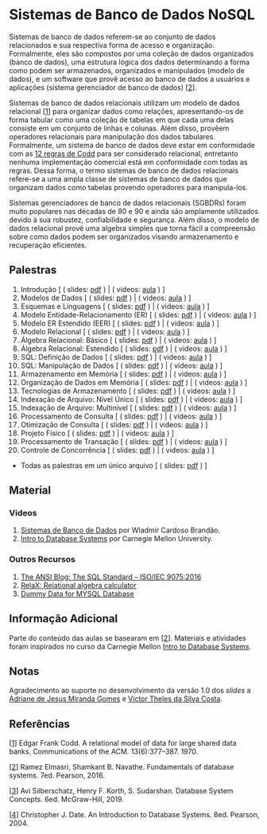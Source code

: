# Sistemas de Banco de Dados NoSQL

Sistemas de banco de dados referem-se ao conjunto de dados relacionados e sua respectiva forma de acesso e organiza&ccedil;&atilde;o. Formalmente, eles s&atilde;o compostos por uma cole&ccedil;&atilde;o de dados organizados (banco de dados), uma estrutura l&oacute;gica dos dados determinando a forma como podem ser armazenados, organizados e manipulados (modelo de dados), e um software que prov&ecirc; acesso ao banco de dados a usu&aacute;rios e aplica&ccedil;&otilde;es (sistema gerenciador de banco de dados) \[[2](#Elmasri-2016-BOOK)\].

Sistemas de banco de dados relacionais utilizam um modelo de dados relacional \[[1](#Codd-1970-CACM)\] para organizar dados como rela&ccedil;&otilde;es, apresentando-os de forma tabular como uma cole&ccedil;&atilde;o de tabelas em que cada uma delas consiste em um conjunto de linhas e colunas. Al&eacute;m disso, prov&ecirc;em operadores relacionais para manipula&ccedil;&atilde;o dos dados tabulares. Formalmente, um sistema de banco de dados deve estar em conformidade com as [12 regras de Codd](https://computing.derby.ac.uk/c/codds-twelve-rules/) para ser considerado relacional, entretanto nenhuma implementa&ccedil;&atilde;o comercial est&aacute; em conformidade com todas as regras. Dessa forma, o termo sistemas de banco de dados relacionais refere-se a uma ampla classe de sistemas de banco de dados que organizam dados como tabelas provendo operadores para manipula-los.

Sistemas gerenciadores de banco de dados relacionais (SGBDRs) foram muito populares nas d&eacute;cadas de 80 e 90 e ainda s&atilde;o amplamente utilizados devido &agrave; sua robustez, confiabilidade e seguran&ccedil;a. Al&eacute;m disso, o modelo de dados relacional prov&ecirc; uma algebra simples que torna f&aacute;cil a compreens&atilde;o sobre como dados podem ser organizados visando armazenamento e recupera&ccedil;&atilde;o eficientes.

## Palestras

1. Introdu&ccedil;&atilde;o \[ \( slides: [pdf](/slides/sld01.pdf) \) | \( videos: [aula](https://youtu.be/vmElmxU1Ha0) \) \]
1. Modelos de Dados \[ \( slides: [pdf](/slides/sld02.pdf) \) | \( videos: [aula](https://youtu.be/O1N7XbyOXzE) \) \]
1. Esquemas e Linguagens \[ \( slides: [pdf](/slides/sld03.pdf) \) | \( videos: [aula](https://youtu.be/MdO4B7RMHYg) \) \]
1. Modelo Entidade-Relacionamento (ER) \[ \( slides: [pdf](/slides/sld04.pdf) \) | \( videos: [aula](https://youtu.be/_y31cFi_ByY) \) \]
1. Modelo ER Estendido (EER) \[ \( slides: [pdf](/slides/sld05.pdf) \) | \( videos: [aula](https://youtu.be/JFw0D8zZBVs) \) \]
1. Modelo Relacional \[ \( slides: [pdf](/slides/sld06.pdf) \) | \( videos: [aula](https://youtu.be/yGH2k3PGMUw) \) \]
1. &Aacute;lgebra Relacional: B&aacute;sico \[ \( slides: [pdf](/slides/sld07.pdf) \) | \( videos: [aula](https://youtu.be/ldv6-lUa3DU) \) \]
1. &Aacute;lgebra Relacional: Estendido \[ \( slides: [pdf](/slides/sld08.pdf) \) | \( videos: [aula](https://youtu.be/h9tp7yjHwJU) \) \]
1. SQL: Defini&ccedil;&atilde;o de Dados \[ \( slides: [pdf](/slides/sld09.pdf) \) | \( videos: [aula](https://youtu.be/5zwxgDf84j8) \) \]
1. SQL: Manipula&ccedil;&atilde;o de Dados \[ \( slides: [pdf](/slides/sld10.pdf) \) | \( videos: [aula](https://youtu.be/XcxkF15Lc74) \) \]
1. Armazenamento em Mem&oacute;ria \[ \( slides: [pdf](/slides/sld11.pdf) \) | \( videos: [aula](https://youtu.be/ngtawusmfBg) \) \]
1. Organiza&ccedil;&atilde;o de Dados em Mem&oacute;ria \[ \( slides: [pdf](/slides/sld12.pdf) \) | \( videos: [aula](https://youtu.be/_rcM2m_5TuA) \) \]
1. Tecnologias de Armazenamento \[ \( slides: [pdf](/slides/sld13.pdf) \) | \( videos: [aula](https://youtu.be/QO09bUKU1fM) \) \]
1. Indexa&ccedil;&atilde;o de Arquivo: N&iacute;vel &Uacute;nico \[ \( slides: [pdf](/slides/sld14.pdf) \) | \( videos: [aula](https://youtu.be/cKU8zNz3jII) \) \]
1. Indexa&ccedil;&atilde;o de Arquivo: Multin&iacute;vel \[ \( slides: [pdf](/slides/sld15.pdf) \) | \( videos: [aula](https://youtu.be/dsCIdOKROnk) \) \]
1. Processamento de Consulta \[ \( slides: [pdf](/slides/sld16.pdf) \) | \( videos: [aula](https://youtu.be/8A7tWnoqyQo) \) \]
1. Otimiza&ccedil;&atilde;o de Consulta \[ \( slides: [pdf](/slides/sld17.pdf) \) | \( videos: [aula](https://youtu.be/UX-COHcoJ8s) \) \]
1. Projeto F&iacute;sico \[ \( slides: [pdf](/slides/sld18.pdf) \) | \( videos: [aula](https://youtu.be/x8Q0br-l3vo) \) \]
1. Processamento de Transa&ccedil;&atilde;o \[ \( slides: [pdf](/slides/sld19.pdf) \) | \( videos: [aula](https://youtu.be/uBpB83R7usE) \) \]
1. Controle de Concorr&ecirc;ncia \[ \( slides: [pdf](/slides/sld20.pdf) \) | \( videos: [aula](https://youtu.be/dScQNOxtiI8) \) \]

* Todas as palestras em um &uacute;nico arquivo \[ \( slides: [pdf](/slides/all.pdf) \) \]

## Material

### Videos

1. [Sistemas de Banco de Dados](https://www.youtube.com/playlist?list=PLP034C8cuSalyokDrWr1PWm99RNZt5vuC) por Wladmir Cardoso Brand&atilde;o.
1. [Intro to Database Systems](https://www.youtube.com/playlist?list=PLSE8ODhjZXjbohkNBWQs_otTrBTrjyohi) por Carnegie Mellon University.

### Outros Recursos

1. [The ANSI Blog: The SQL Standard – ISO/IEC 9075:2016](https://blog.ansi.org/?p=158690)
1. [RelaX: Relational algebra calculator](https://dbis-uibk.github.io/relax/)
1. [Dummy Data for MYSQL Database](http://filldb.info/)

## Informa&ccedil;&atilde;o Adicional

Parte do conte&uacute;do das aulas se basearam em \[[2](#Elmasri-2016-BOOK)\]. Materiais e atividades foram inspirados no curso da Carnegie Mellon [Intro to Database Systems](https://15445.courses.cs.cmu.edu/fall2019/).

## Notas

Agradecimento ao suporte no desenvolvimento da vers&atilde;o 1.0 dos *slides* a [Adriane de Jesus Miranda Gomes](https://www.linkedin.com/in/adrianegomes/) e [Victor Theles da Silva Costa](https://www.linkedin.com/in/victor-theles-silva-costa/).

## Refer&ecirc;ncias

<a name="Codd-1970-CACM"></a>\[[1][1]\] Edgar Frank Codd. A relational model of data for large shared data banks. Communications of the ACM. 13(6):377–387. 1970.

<a name="Elmasri-2016-BOOK"></a>\[[2][2]\] Ramez Elmasri, Shamkant B. Navathe. Fundamentals of database systems. 7ed. Pearson, 2016.

<a name="Silberschatz-2016-BOOK"></a>\[[3][3]\] Avi Silberschatz, Henry F. Korth, S. Sudarshan. Database System Concepts. 6ed. McGraw-Hill, 2019.

<a name="Date-2004-BOOK"></a>\[[4][4]\] Christopher J. Date. An Introduction to Database Systems. 8ed. Pearson, 2004.

[1]: https://doi.org/10.1145%2F362384.362685
[2]: https://www.pearson.com/us/higher-education/program/Elmasri-Fundamentals-of-Database-Systems-7th-Edition/PGM189052.html
[3]: https://www.db-book.com/db7/
[4]: https://www.pearson.com/us/higher-education/program/Date-An-Introduction-to-Database-Systems-8th-Edition/PGM274345.html
